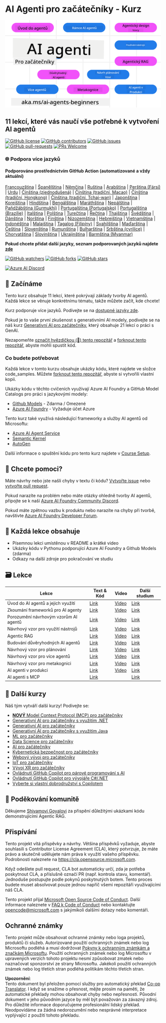 <!--
CO_OP_TRANSLATOR_METADATA:
{
  "original_hash": "9b4c2650691b24b20e0c912d01a466a2",
  "translation_date": "2025-08-21T12:39:23+00:00",
  "source_file": "README.md",
  "language_code": "cs"
}
-->
# AI Agenti pro začátečníky - Kurz

![Generativní AI pro začátečníky](../../translated_images/repo-thumbnail.083b24afed61b6dd27a7fc53798bebe9edf688a41031163a1fca9f61c64d63ec.cs.png)

## 11 lekcí, které vás naučí vše potřebné k vytvoření AI agentů

[![GitHub license](https://img.shields.io/github/license/microsoft/ai-agents-for-beginners.svg)](https://github.com/microsoft/ai-agents-for-beginners/blob/master/LICENSE?WT.mc_id=academic-105485-koreyst)
[![GitHub contributors](https://img.shields.io/github/contributors/microsoft/ai-agents-for-beginners.svg)](https://GitHub.com/microsoft/ai-agents-for-beginners/graphs/contributors/?WT.mc_id=academic-105485-koreyst)
[![GitHub issues](https://img.shields.io/github/issues/microsoft/ai-agents-for-beginners.svg)](https://GitHub.com/microsoft/ai-agents-for-beginners/issues/?WT.mc_id=academic-105485-koreyst)
[![GitHub pull-requests](https://img.shields.io/github/issues-pr/microsoft/ai-agents-for-beginners.svg)](https://GitHub.com/microsoft/ai-agents-for-beginners/pulls/?WT.mc_id=academic-105485-koreyst)
[![PRs Welcome](https://img.shields.io/badge/PRs-welcome-brightgreen.svg?style=flat-square)](http://makeapullrequest.com?WT.mc_id=academic-105485-koreyst)

### 🌐 Podpora více jazyků

#### Podporováno prostřednictvím GitHub Action (automatizované a vždy aktuální)

[Francouzština](../fr/README.md) | [Španělština](../es/README.md) | [Němčina](../de/README.md) | [Ruština](../ru/README.md) | [Arabština](../ar/README.md) | [Perština (Fársí)](../fa/README.md) | [Urdu](../ur/README.md) | [Čínština (zjednodušená)](../zh/README.md) | [Čínština (tradiční, Macao)](../mo/README.md) | [Čínština (tradiční, Hongkong)](../hk/README.md) | [Čínština (tradiční, Tchaj-wan)](../tw/README.md) | [Japonština](../ja/README.md) | [Korejština](../ko/README.md) | [Hindština](../hi/README.md) | [Bengálština](../bn/README.md) | [Maráthština](../mr/README.md) | [Nepálština](../ne/README.md) | [Paňdžábština (Gurmukhi)](../pa/README.md) | [Portugalština (Portugalsko)](../pt/README.md) | [Portugalština (Brazílie)](../br/README.md) | [Italština](../it/README.md) | [Polština](../pl/README.md) | [Turečtina](../tr/README.md) | [Řečtina](../el/README.md) | [Thajština](../th/README.md) | [Švédština](../sv/README.md) | [Dánština](../da/README.md) | [Norština](../no/README.md) | [Finština](../fi/README.md) | [Nizozemština](../nl/README.md) | [Hebrejština](../he/README.md) | [Vietnamština](../vi/README.md) | [Indonéština](../id/README.md) | [Malajština](../ms/README.md) | [Tagalog (Filipíny)](../tl/README.md) | [Svahilština](../sw/README.md) | [Maďarština](../hu/README.md) | [Čeština](./README.md) | [Slovenština](../sk/README.md) | [Rumunština](../ro/README.md) | [Bulharština](../bg/README.md) | [Srbština (cyrilice)](../sr/README.md) | [Chorvatština](../hr/README.md) | [Slovinština](../sl/README.md) | [Ukrajinština](../uk/README.md) | [Barmština (Myanmar)](../my/README.md)

**Pokud chcete přidat další jazyky, seznam podporovaných jazyků najdete [zde](https://github.com/Azure/co-op-translator/blob/main/getting_started/supported-languages.md)**

[![GitHub watchers](https://img.shields.io/github/watchers/microsoft/ai-agents-for-beginners.svg?style=social&label=Watch)](https://GitHub.com/microsoft/ai-agents-for-beginners/watchers/?WT.mc_id=academic-105485-koreyst)
[![GitHub forks](https://img.shields.io/github/forks/microsoft/ai-agents-for-beginners.svg?style=social&label=Fork)](https://GitHub.com/microsoft/ai-agents-for-beginners/network/?WT.mc_id=academic-105485-koreyst)
[![GitHub stars](https://img.shields.io/github/stars/microsoft/ai-agents-for-beginners.svg?style=social&label=Star)](https://GitHub.com/microsoft/ai-agents-for-beginners/stargazers/?WT.mc_id=academic-105485-koreyst)

[![Azure AI Discord](https://dcbadge.limes.pink/api/server/kzRShWzttr)](https://discord.gg/kzRShWzttr)

## 🌱 Začínáme

Tento kurz obsahuje 11 lekcí, které pokrývají základy tvorby AI agentů. Každá lekce se věnuje konkrétnímu tématu, takže můžete začít, kde chcete!

Kurz podporuje více jazyků. Podívejte se na [dostupné jazyky zde](../..).

Pokud je to vaše první zkušenost s generativními AI modely, podívejte se na náš kurz [Generativní AI pro začátečníky](https://aka.ms/genai-beginners), který obsahuje 21 lekcí o práci s GenAI.

Nezapomeňte [označit hvězdičkou (🌟) tento repozitář](https://docs.github.com/en/get-started/exploring-projects-on-github/saving-repositories-with-stars?WT.mc_id=academic-105485-koreyst) a [forknout tento repozitář](https://github.com/microsoft/ai-agents-for-beginners/fork), abyste mohli spustit kód.

### Co budete potřebovat

Každá lekce v tomto kurzu obsahuje ukázky kódu, které najdete ve složce code_samples. Můžete [forknout tento repozitář](https://github.com/microsoft/ai-agents-for-beginners/fork), abyste si vytvořili vlastní kopii.

Ukázky kódu v těchto cvičeních využívají Azure AI Foundry a GitHub Model Catalogs pro práci s jazykovými modely:

- [Github Models](https://aka.ms/ai-agents-beginners/github-models) - Zdarma / Omezené
- [Azure AI Foundry](https://aka.ms/ai-agents-beginners/ai-foundry) - Vyžaduje účet Azure

Tento kurz také využívá následující frameworky a služby AI agentů od Microsoftu:

- [Azure AI Agent Service](https://aka.ms/ai-agents-beginners/ai-agent-service)
- [Semantic Kernel](https://aka.ms/ai-agents-beginners/semantic-kernel)
- [AutoGen](https://aka.ms/ai-agents/autogen)

Další informace o spuštění kódu pro tento kurz najdete v [Course Setup](./00-course-setup/README.md).

## 🙏 Chcete pomoci?

Máte návrhy nebo jste našli chyby v textu či kódu? [Vytvořte issue](https://github.com/microsoft/ai-agents-for-beginners/issues?WT.mc_id=academic-105485-koreyst) nebo [vytvořte pull request](https://github.com/microsoft/ai-agents-for-beginners/pulls?WT.mc_id=academic-105485-koreyst).

Pokud narazíte na problém nebo máte otázky ohledně tvorby AI agentů, připojte se k naší [Azure AI Foundry Community Discord](https://discord.gg/kzRShWzttr).

Pokud máte zpětnou vazbu k produktu nebo narazíte na chyby při tvorbě, navštivte [Azure AI Foundry Developer Forum](https://aka.ms/azureaifoundry/forum).

## 📂 Každá lekce obsahuje

- Písemnou lekci umístěnou v README a krátké video
- Ukázky kódu v Pythonu podporující Azure AI Foundry a Github Models (zdarma)
- Odkazy na další zdroje pro pokračování ve studiu

## 🗃️ Lekce

| **Lekce**                                | **Text & Kód**                                    | **Video**                                                  | **Další studium**                                                                     |
|------------------------------------------|--------------------------------------------------|------------------------------------------------------------|---------------------------------------------------------------------------------------|
| Úvod do AI agentů a jejich využití       | [Link](./01-intro-to-ai-agents/README.md)         | [Video](https://youtu.be/3zgm60bXmQk?si=z8QygFvYQv-9WtO1)  | [Link](https://aka.ms/ai-agents-beginners/collection?WT.mc_id=academic-105485-koreyst) |
| Zkoumání frameworků pro AI agenty        | [Link](./02-explore-agentic-frameworks/README.md) | [Video](https://youtu.be/ODwF-EZo_O8?si=Vawth4hzVaHv-u0H)  | [Link](https://aka.ms/ai-agents-beginners/collection?WT.mc_id=academic-105485-koreyst) |
| Porozumění návrhovým vzorům AI agentů    | [Link](./03-agentic-design-patterns/README.md)    | [Video](https://youtu.be/m9lM8qqoOEA?si=BIzHwzstTPL8o9GF)  | [Link](https://aka.ms/ai-agents-beginners/collection?WT.mc_id=academic-105485-koreyst) |
| Návrhový vzor pro využití nástrojů       | [Link](./04-tool-use/README.md)                   | [Video](https://youtu.be/vieRiPRx-gI?si=2z6O2Xu2cu_Jz46N)  | [Link](https://aka.ms/ai-agents-beginners/collection?WT.mc_id=academic-105485-koreyst) |
| Agentic RAG                              | [Link](./05-agentic-rag/README.md)                | [Video](https://youtu.be/WcjAARvdL7I?si=gKPWsQpKiIlDH9A3)  | [Link](https://aka.ms/ai-agents-beginners/collection?WT.mc_id=academic-105485-koreyst) |
| Budování důvěryhodných AI agentů         | [Link](./06-building-trustworthy-agents/README.md)| [Video](https://youtu.be/iZKkMEGBCUQ?si=jZjpiMnGFOE9L8OK ) | [Link](https://aka.ms/ai-agents-beginners/collection?WT.mc_id=academic-105485-koreyst) |
| Návrhový vzor pro plánování              | [Link](./07-planning-design/README.md)            | [Video](https://youtu.be/kPfJ2BrBCMY?si=6SC_iv_E5-mzucnC)  | [Link](https://aka.ms/ai-agents-beginners/collection?WT.mc_id=academic-105485-koreyst) |
| Návrhový vzor pro více agentů            | [Link](./08-multi-agent/README.md)                | [Video](https://youtu.be/V6HpE9hZEx0?si=rMgDhEu7wXo2uo6g)  | [Link](https://aka.ms/ai-agents-beginners/collection?WT.mc_id=academic-105485-koreyst) |
| Návrhový vzor pro metakognici            | [Link](./09-metacognition/README.md)              | [Video](https://youtu.be/His9R6gw6Ec?si=8gck6vvdSNCt6OcF)  | [Link](https://aka.ms/ai-agents-beginners/collection?WT.mc_id=academic-105485-koreyst) |
| AI agenti v produkci                     | [Link](./10-ai-agents-production/README.md)       | [Video](https://youtu.be/l4TP6IyJxmQ?si=31dnhexRo6yLRJDl)  | [Link](https://aka.ms/ai-agents-beginners/collection?WT.mc_id=academic-105485-koreyst) |
| AI agenti s MCP                          | [Link](./11-mcp/README.md)                        |                                                            | [Link](https://aka.ms/mcp-for-beginners)                                               |

## 🎒 Další kurzy

Náš tým vytváří další kurzy! Podívejte se:
- [**NOVÝ** Model Context Protocol (MCP) pro začátečníky](https://github.com/microsoft/mcp-for-beginners?WT.mc_id=academic-105485-koreyst)
- [Generativní AI pro začátečníky s využitím .NET](https://github.com/microsoft/Generative-AI-for-beginners-dotnet?WT.mc_id=academic-105485-koreyst)
- [Generativní AI pro začátečníky](https://github.com/microsoft/generative-ai-for-beginners?WT.mc_id=academic-105485-koreyst)
- [Generativní AI pro začátečníky s využitím Java](https://github.com/microsoft/generative-ai-for-beginners-java?WT.mc_id=academic-105485-koreyst)
- [ML pro začátečníky](https://aka.ms/ml-beginners?WT.mc_id=academic-105485-koreyst)
- [Data Science pro začátečníky](https://aka.ms/datascience-beginners?WT.mc_id=academic-105485-koreyst)
- [AI pro začátečníky](https://aka.ms/ai-beginners?WT.mc_id=academic-105485-koreyst)
- [Kybernetická bezpečnost pro začátečníky](https://github.com/microsoft/Security-101??WT.mc_id=academic-96948-sayoung)
- [Webový vývoj pro začátečníky](https://aka.ms/webdev-beginners?WT.mc_id=academic-105485-koreyst)
- [IoT pro začátečníky](https://aka.ms/iot-beginners?WT.mc_id=academic-105485-koreyst)
- [Vývoj XR pro začátečníky](https://github.com/microsoft/xr-development-for-beginners?WT.mc_id=academic-105485-koreyst)
- [Ovládnutí GitHub Copilot pro párové programování s AI](https://aka.ms/GitHubCopilotAI?WT.mc_id=academic-105485-koreyst)
- [Ovládnutí GitHub Copilot pro vývojáře C#/.NET](https://github.com/microsoft/mastering-github-copilot-for-dotnet-csharp-developers?WT.mc_id=academic-105485-koreyst)
- [Vyberte si vlastní dobrodružství s Copilotem](https://github.com/microsoft/CopilotAdventures?WT.mc_id=academic-105485-koreyst)

## 🌟 Poděkování komunitě

Děkujeme [Shivamovi Goyalovi](https://www.linkedin.com/in/shivam2003/) za přispění důležitými ukázkami kódu demonstrujícími Agentic RAG. 

## Přispívání

Tento projekt vítá příspěvky a návrhy. Většina příspěvků vyžaduje, abyste souhlasili s 
Contributor License Agreement (CLA), který potvrzuje, že máte právo a skutečně udělujete nám 
práva k využití vašeho příspěvku. Podrobnosti naleznete na 
<https://cla.opensource.microsoft.com>.

Když odešlete pull request, CLA bot automaticky určí, zda je potřeba poskytnout 
CLA, a příslušně označí PR (např. kontrola stavu, komentář). Jednoduše postupujte podle pokynů 
poskytnutých botem. Tento proces budete muset absolvovat pouze jednou napříč všemi repozitáři využívajícími náš CLA.

Tento projekt přijal [Microsoft Open Source Code of Conduct](https://opensource.microsoft.com/codeofconduct/).
Další informace naleznete v [FAQ k Code of Conduct](https://opensource.microsoft.com/codeofconduct/faq/) nebo 
kontaktujte [opencode@microsoft.com](mailto:opencode@microsoft.com) s jakýmikoli dalšími dotazy nebo komentáři.

## Ochranné známky

Tento projekt může obsahovat ochranné známky nebo loga projektů, produktů či služeb. Autorizované použití ochranných známek nebo log Microsoftu podléhá a musí dodržovat 
[Pokyny k ochranným známkám a značkám Microsoftu](https://www.microsoft.com/legal/intellectualproperty/trademarks/usage/general).
Použití ochranných známek nebo log Microsoftu v upravených verzích tohoto projektu nesmí způsobovat zmatek nebo naznačovat sponzorství ze strany Microsoftu.
Jakékoli použití ochranných známek nebo log třetích stran podléhá politikám těchto třetích stran.

**Upozornění**:  
Tento dokument byl přeložen pomocí služby pro automatický překlad [Co-op Translator](https://github.com/Azure/co-op-translator). I když se snažíme o přesnost, mějte prosím na paměti, že automatické překlady mohou obsahovat chyby nebo nepřesnosti. Původní dokument v jeho původním jazyce by měl být považován za závazný zdroj. Pro důležité informace doporučujeme profesionální lidský překlad. Neodpovídáme za žádná nedorozumění nebo nesprávné interpretace vyplývající z použití tohoto překladu.